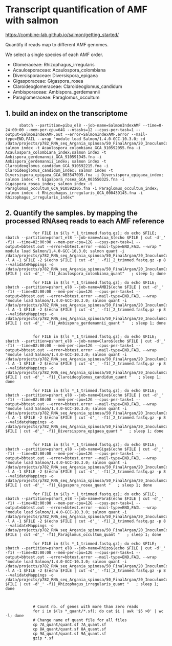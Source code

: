 # Transcript quantification of AMF with salmon
https://combine-lab.github.io/salmon/getting_started/

Quantify if reads map to different AMF genomes.

We select a single species of each AMF order.

- Glomeraceae: Rhizophagus_irregularis
- Acaulosporaceae: Acaulospora_colombiana
- Diversisporaceae: Diversispora_epigaea
- Gigasporaceae: Gigaspora_rosea
- Claroideoglomeraceae: Claroideoglomus_candidum 
- Ambisporaceae: Ambispora_gerdemannii
- Paraglomeraceae: Paraglomus_occultum







## 1. build an index on the transcriptome

          sbatch --partition=pibu_el8 --job-name=SalmonIndexAMF --time=0-24:00:00 --mem-per-cpu=64G --ntasks=12 --cpus-per-task=1 --output=SalmonIndexAMF.out --error=SalmonIndexAMF.error --mail-type=END,FAIL --wrap "module load Salmon/1.4.0-GCC-10.3.0; cd /data/projects/p782_RNA_seq_Argania_spinosa/50_FinalArgan/20_InoculumComposition/01_RefMycGenomes; salmon index -t Acaulospora_colombiana_GCA_910592055.fna -i Acaulospora_colombiana_index;salmon index -t Ambispora_gerdemannii_GCA_910591945.fna -i Ambispora_gerdemannii_index; salmon index -t Claroideoglomus_candidum_GCA_910592215.fna -i Claroideoglomus_candidum_index; salmon index -t Diversispora_epigaea_GCA_003547095.fna -i Diversispora_epigaea_index; salmon index -t Gigaspora_rosea_GCA_003550325.fna -i Gigaspora_rosea_index; salmon index -t Paraglomus_occultum_GCA_910592205.fna -i Paraglomus_occultum_index; salmon index -t Rhizophagus_irregularis_GCA_000439145.fna -i Rhizophagus_irregularis_index"
  
                
                
## 2. Quantify the samples. by mapping the processed RNAseq reads to each AMF reference

                for FILE in $(ls *_1_trimmed.fastq.gz); do echo $FILE; sbatch --partition=pshort_el8 --job-name=Acua_$(echo $FILE | cut -d'_' -f1) --time=02:00:00 --mem-per-cpu=12G --cpus-per-task=1 --output=bbtest.out --error=bbtest.error --mail-type=END,FAIL --wrap " module load Salmon/1.4.0-GCC-10.3.0; salmon quant -i /data/projects/p782_RNA_seq_Argania_spinosa/50_FinalArgan/20_InoculumComposition/01_RefMycGenomes/Acaulospora_colombiana_index -l A -1 $FILE -2 $(echo $FILE | cut -d'_' -f1)_2_trimmed.fastq.gz -p 8 --validateMappings -o /data/projects/p782_RNA_seq_Argania_spinosa/50_FinalArgan/20_InoculumComposition/$(echo $FILE | cut -d'_' -f1)_Acaulospora_colombiana_quant"   ; sleep 1; done

                for FILE in $(ls *_1_trimmed.fastq.gz); do echo $FILE; sbatch --partition=pshort_el8 --job-name=AMBI$(echo $FILE | cut -d'_' -f1) --time=02:00:00 --mem-per-cpu=12G --cpus-per-task=1 --output=bbtest.out --error=bbtest.error --mail-type=END,FAIL --wrap "module load Salmon/1.4.0-GCC-10.3.0; salmon quant -i /data/projects/p782_RNA_seq_Argania_spinosa/50_FinalArgan/20_InoculumComposition/01_RefMycGenomes/Ambispora_gerdemannii_index -l A -1 $FILE -2 $(echo $FILE | cut -d'_' -f1)_2_trimmed.fastq.gz -p 8 --validateMappings -o /data/projects/p782_RNA_seq_Argania_spinosa/50_FinalArgan/20_InoculumComposition/$(echo $FILE | cut -d'_' -f1)_Ambispora_gerdemannii_quant "   ; sleep 1; done


                for FILE in $(ls *_1_trimmed.fastq.gz); do echo $FILE; sbatch --partition=pshort_el8 --job-name=Claro$(echo $FILE | cut -d'_' -f1) --time=02:00:00 --mem-per-cpu=12G --cpus-per-task=1 --output=bbtest.out --error=bbtest.error --mail-type=END,FAIL --wrap "module load Salmon/1.4.0-GCC-10.3.0; salmon quant -i /data/projects/p782_RNA_seq_Argania_spinosa/50_FinalArgan/20_InoculumComposition/01_RefMycGenomes/Claroideoglomus_candidum_index -l A -1 $FILE -2 $(echo $FILE | cut -d'_' -f1)_2_trimmed.fastq.gz -p 8 --validateMappings -o /data/projects/p782_RNA_seq_Argania_spinosa/50_FinalArgan/20_InoculumComposition/$(echo $FILE | cut -d'_' -f1)_Claroideoglomus_candidum_quant "   ; sleep 1; done

                for FILE in $(ls *_1_trimmed.fastq.gz); do echo $FILE; sbatch --partition=pshort_el8 --job-name=Dive$(echo $FILE | cut -d'_' -f1) --time=02:00:00 --mem-per-cpu=12G --cpus-per-task=1 --output=bbtest.out --error=bbtest.error --mail-type=END,FAIL --wrap "module load Salmon/1.4.0-GCC-10.3.0; salmon quant -i /data/projects/p782_RNA_seq_Argania_spinosa/50_FinalArgan/20_InoculumComposition/01_RefMycGenomes/Diversispora_epigaea_index -l A -1 $FILE -2 $(echo $FILE | cut -d'_' -f1)_2_trimmed.fastq.gz -p 8 --validateMappings -o /data/projects/p782_RNA_seq_Argania_spinosa/50_FinalArgan/20_InoculumComposition/$(echo $FILE | cut -d'_' -f1)_Diversispora_epigaea_quant "   ; sleep 1; done


                for FILE in $(ls *_1_trimmed.fastq.gz); do echo $FILE; sbatch --partition=pshort_el8 --job-name=Giga$(echo $FILE | cut -d'_' -f1) --time=02:00:00 --mem-per-cpu=12G --cpus-per-task=1 --output=bbtest.out --error=bbtest.error --mail-type=END,FAIL --wrap "module load Salmon/1.4.0-GCC-10.3.0; salmon quant -i /data/projects/p782_RNA_seq_Argania_spinosa/50_FinalArgan/20_InoculumComposition/01_RefMycGenomes/Gigaspora_rosea_index -l A -1 $FILE -2 $(echo $FILE | cut -d'_' -f1)_2_trimmed.fastq.gz -p 8 --validateMappings -o /data/projects/p782_RNA_seq_Argania_spinosa/50_FinalArgan/20_InoculumComposition/$(echo $FILE | cut -d'_' -f1)_Gigaspora_rosea_quant "   ; sleep 1; done

                for FILE in $(ls *_1_trimmed.fastq.gz); do echo $FILE; sbatch --partition=pshort_el8 --job-name=Para$(echo $FILE | cut -d'_' -f1) --time=02:00:00 --mem-per-cpu=12G --cpus-per-task=1 --output=bbtest.out --error=bbtest.error --mail-type=END,FAIL --wrap "module load Salmon/1.4.0-GCC-10.3.0; salmon quant -i /data/projects/p782_RNA_seq_Argania_spinosa/50_FinalArgan/20_InoculumComposition/01_RefMycGenomes/Paraglomus_occultum_index -l A -1 $FILE -2 $(echo $FILE | cut -d'_' -f1)_2_trimmed.fastq.gz -p 8 --validateMappings -o /data/projects/p782_RNA_seq_Argania_spinosa/50_FinalArgan/20_InoculumComposition/$(echo $FILE | cut -d'_' -f1)_Paraglomus_occultum_quant "   ; sleep 1; done

                for FILE in $(ls *_1_trimmed.fastq.gz); do echo $FILE; sbatch --partition=pshort_el8 --job-name=Rhizo$(echo $FILE | cut -d'_' -f1) --time=02:00:00 --mem-per-cpu=12G --cpus-per-task=1 --output=bbtest.out --error=bbtest.error --mail-type=END,FAIL --wrap "module load Salmon/1.4.0-GCC-10.3.0; salmon quant -i /data/projects/p782_RNA_seq_Argania_spinosa/50_FinalArgan/20_InoculumComposition/01_RefMycGenomes/Rhizophagus_irregularis_index -l A -1 $FILE -2 $(echo $FILE | cut -d'_' -f1)_2_trimmed.fastq.gz -p 8 --validateMappings -o /data/projects/p782_RNA_seq_Argania_spinosa/50_FinalArgan/20_InoculumComposition/$(echo $FILE | cut -d'_' -f1)_Rhizophagus_irregularis_quant "   ; sleep 1; done
                
                

                # Count nb. of genes with more than zero reads 
                for i in $(ls *_quant/*.sf); do cat $i | awk '$5 >0' | wc -l; done
                # Change name of quant file for all files
                cp 7A_quant/quant.sf 7A_quant.sf
                cp 8A_quant/quant.sf 8A_quant.sf
                cp 9A_quant/quant.sf 9A_quant.sf
                gzip *.sf


